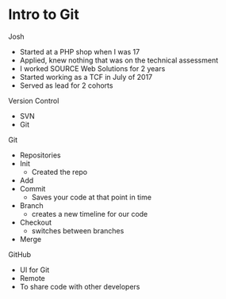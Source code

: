 # Intro to Git

Josh

* Started at a PHP shop when I was 17
* Applied, knew nothing that was on the technical assessment
* I worked SOURCE Web Solutions for 2 years
* Started working as a TCF in July of 2017
* Served as lead for 2 cohorts

Version Control

* SVN
* Git

Git 

* Repositories
* Init
  * Created the repo
* Add
* Commit
  * Saves your code at that point in time
* Branch
  * creates a new timeline for our code
* Checkout 
  * switches between branches
* Merge

GitHub

* UI for Git
* Remote
* To share code with other developers